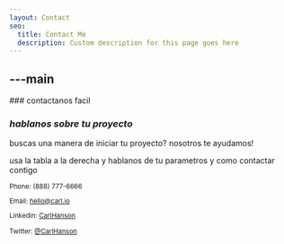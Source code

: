 ```yaml
---
layout: Contact
seo:
  title: Contact Me
  description: Custom description for this page goes here
---
```




---main
---

<PageTitle>
  ### contactanos facil

  ### _hablanos sobre tu proyecto_
</PageTitle>

buscas una manera de iniciar tu proyecto? nosotros te ayudamos!

usa la tabla a la derecha y hablanos de tu parametros y como contactar contigo

<Sep size="12" />

<small>
  <Icon src="/icons/call.svg" className="inline mr-2 align-middle fill-current text-omega-500" /> Phone: (888) 777-6666

  <Icon src="/icons/mail.svg" className="mr-2 inline align-middle fill-current text-omega-500" /> Email: hello@carl.io

  <Icon src="/icons/logo-linkedin.svg" className="mr-2 inline align-middle fill-current text-omega-500" /> Linkedin: [CarlHanson](http://linkedin.com/vercel)

  <Icon src="/icons/logo-twitter.svg" className="mr-2 inline align-middle fill-current text-omega-500" /> Twitter: [@CarlHanson](http://twitter.com/vercel)
</small>